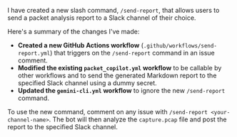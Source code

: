 I have created a new slash command, `/send-report`, that allows users to send a packet analysis report to a Slack channel of their choice.

Here's a summary of the changes I've made:

*   **Created a new GitHub Actions workflow** (`.github/workflows/send-report.yml`) that triggers on the `/send-report` command in an issue comment.
*   **Modified the existing `packet_copilot.yml` workflow** to be callable by other workflows and to send the generated Markdown report to the specified Slack channel using a dummy secret.
*   **Updated the `gemini-cli.yml` workflow** to ignore the new `/send-report` command.

To use the new command, comment on any issue with `/send-report <your-channel-name>`. The bot will then analyze the `capture.pcap` file and post the report to the specified Slack channel.